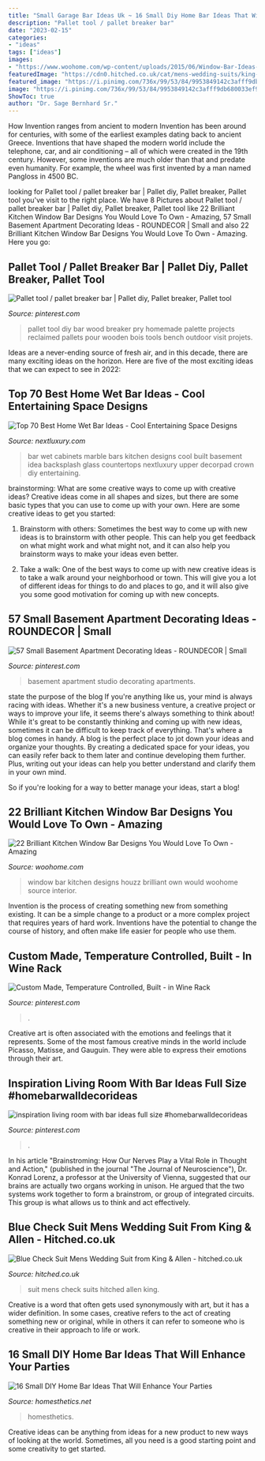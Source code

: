 ```yaml
---
title: "Small Garage Bar Ideas Uk ~ 16 Small Diy Home Bar Ideas That Will Enhance Your Parties"
description: "Pallet tool / pallet breaker bar"
date: "2023-02-15"
categories:
- "ideas"
tags: ["ideas"]
images:
- "https://www.woohome.com/wp-content/uploads/2015/06/Window-Bar-Ideas-WooHome-11.jpg"
featuredImage: "https://cdn0.hitched.co.uk/cat/mens-wedding-suits/king-&amp;-allen/blue-check-suit--mfvo427265.jpg"
featured_image: "https://i.pinimg.com/736x/99/53/84/9953849142c3afff9db680033ef9092d.jpg"
image: "https://i.pinimg.com/736x/99/53/84/9953849142c3afff9db680033ef9092d.jpg"
ShowToc: true
author: "Dr. Sage Bernhard Sr."
---
```



How Invention ranges from ancient to modern
Invention has been around for centuries, with some of the earliest examples dating back to ancient Greece. Inventions that have shaped the modern world include the telephone, car, and air conditioning – all of which were created in the 19th century. However, some inventions are much older than that and predate even humanity. For example, the wheel was first invented by a man named Pangloss in 4500 BC.

	

		
looking for Pallet tool / pallet breaker bar | Pallet diy, Pallet breaker, Pallet tool you've visit to the right place. We have 8 Pictures about Pallet tool / pallet breaker bar | Pallet diy, Pallet breaker, Pallet tool like 22 Brilliant Kitchen Window Bar Designs You Would Love To Own - Amazing, 57 Small Basement Apartment Decorating Ideas - ROUNDECOR | Small and also 22 Brilliant Kitchen Window Bar Designs You Would Love To Own - Amazing. Here you go:
		
    
## Pallet Tool / Pallet Breaker Bar | Pallet Diy, Pallet Breaker, Pallet Tool

<img loading=lazy src="https://i.pinimg.com/736x/9e/ac/8d/9eac8dbae34a23f27dfe24663eca4dfb--pallet-tool-pallet-ideas.jpg" onerror="this.onerror=null;this.src='https://tse4.mm.bing.net/th?id=OIP.RKIXdr4UgT6hkBnp3PS0pgHaJ3&amp;pid=15.1';" alt="Pallet tool / pallet breaker bar | Pallet diy, Pallet breaker, Pallet tool">

_Source: pinterest.com_

>pallet tool diy bar wood breaker pry homemade palette projects reclaimed pallets pour wooden bois tools bench outdoor visit projets. 

	

Ideas are a never-ending source of fresh air, and in this decade, there are many exciting ideas on the horizon. Here are five of the most exciting ideas that we can expect to see in 2022: 

    
## Top 70 Best Home Wet Bar Ideas - Cool Entertaining Space Designs

<img loading=lazy src="http://nextluxury.com/wp-content/uploads/home-wet-bar-design-idea-inspiration.jpg" onerror="this.onerror=null;this.src='https://tse2.mm.bing.net/th?id=OIP.lUeJO8lCvPD9Y92EjxcePAAAAA&amp;pid=15.1';" alt="Top 70 Best Home Wet Bar Ideas - Cool Entertaining Space Designs">

_Source: nextluxury.com_

>bar wet cabinets marble bars kitchen designs cool built basement idea backsplash glass countertops nextluxury upper decorpad crown diy entertaining. 

	

brainstorming: What are some creative ways to come up with creative ideas?
Creative ideas come in all shapes and sizes, but there are some basic types that you can use to come up with your own. Here are some creative ideas to get you started:
1. Brainstorm with others: Sometimes the best way to come up with new ideas is to brainstorm with other people. This can help you get feedback on what might work and what might not, and it can also help you brainstorm ways to make your ideas even better.

2. Take a walk: One of the best ways to come up with new creative ideas is to take a walk around your neighborhood or town. This will give you a lot of different ideas for things to do and places to go, and it will also give you some good motivation for coming up with new concepts.


    
## 57 Small Basement Apartment Decorating Ideas - ROUNDECOR | Small

<img loading=lazy src="https://i.pinimg.com/736x/52/a2/76/52a27641a64c50df073167dfb404842d.jpg" onerror="this.onerror=null;this.src='https://tse3.mm.bing.net/th?id=OIP.agk-WBac3SosPS1_Bf6GyQHaJ3&amp;pid=15.1';" alt="57 Small Basement Apartment Decorating Ideas - ROUNDECOR | Small">

_Source: pinterest.com_

>basement apartment studio decorating apartments. 

	

state the purpose of the blog
If you're anything like us, your mind is always racing with ideas. Whether it's a new business venture, a creative project or ways to improve your life, it seems there's always something to think about! While it's great to be constantly thinking and coming up with new ideas, sometimes it can be difficult to keep track of everything. That's where a blog comes in handy.
A blog is the perfect place to jot down your ideas and organize your thoughts. By creating a dedicated space for your ideas, you can easily refer back to them later and continue developing them further. Plus, writing out your ideas can help you better understand and clarify them in your own mind.

So if you're looking for a way to better manage your ideas, start a blog!

    
## 22 Brilliant Kitchen Window Bar Designs You Would Love To Own - Amazing

<img loading=lazy src="https://www.woohome.com/wp-content/uploads/2015/06/Window-Bar-Ideas-WooHome-11.jpg" onerror="this.onerror=null;this.src='https://tse4.mm.bing.net/th?id=OIP.Z1YguBkn-P6akl5LS-tzxQHaJe&amp;pid=15.1';" alt="22 Brilliant Kitchen Window Bar Designs You Would Love To Own - Amazing">

_Source: woohome.com_

>window bar kitchen designs houzz brilliant own would woohome source interior. 

	

Invention is the process of creating something new from something existing. It can be a simple change to a product or a more complex project that requires years of hard work. Inventions have the potential to change the course of history, and often make life easier for people who use them.

    
## Custom Made, Temperature Controlled, Built - In Wine Rack

<img loading=lazy src="https://i.pinimg.com/736x/99/53/84/9953849142c3afff9db680033ef9092d.jpg" onerror="this.onerror=null;this.src='https://tse3.mm.bing.net/th?id=OIP.iwakhWH27ppisaRlBQgTpgAAAA&amp;pid=15.1';" alt="Custom Made, Temperature Controlled, Built - in Wine Rack">

_Source: pinterest.com_

>. 

	

Creative art is often associated with the emotions and feelings that it represents. Some of the most famous creative minds in the world include Picasso, Matisse, and Gauguin. They were able to express their emotions through their art.

    
## Inspiration Living Room With Bar Ideas Full Size #homebarwalldecorideas

<img loading=lazy src="https://i.pinimg.com/736x/81/d3/0f/81d30ff016758b28cd0a24b7412d3cd7.jpg" onerror="this.onerror=null;this.src='https://tse3.mm.bing.net/th?id=OIP.bCju5RkMvPaYkjlVFw0q-QHaLD&amp;pid=15.1';" alt="inspiration living room with bar ideas full size #homebarwalldecorideas">

_Source: pinterest.com_

>. 

	

In his article "Brainstroming: How Our Nerves Play a Vital Role in Thought and Action," (published in the journal "The Journal of Neuroscience"), Dr. Konrad Lorenz, a professor at the University of Vienna, suggested that our brains are actually two organs working in unison. He argued that the two systems work together to form a brainstrom, or group of integrated circuits. This group is what allows us to think and act effectively.

    
## Blue Check Suit Mens Wedding Suit From King &amp; Allen - Hitched.co.uk

<img loading=lazy src="https://cdn0.hitched.co.uk/cat/mens-wedding-suits/king-&amp;-allen/blue-check-suit--mfvo427265.jpg" onerror="this.onerror=null;this.src='https://tse1.mm.bing.net/th?id=OIP.xHPaOGYfRWlwKtEGY9jaaQHaM7&amp;pid=15.1';" alt="Blue Check Suit Mens Wedding Suit from King &amp; Allen - hitched.co.uk">

_Source: hitched.co.uk_

>suit mens check suits hitched allen king. 

	

Creative is a word that often gets used synonymously with art, but it has a wider definition. In some cases, creative refers to the act of creating something new or original, while in others it can refer to someone who is creative in their approach to life or work.

    
## 16 Small DIY Home Bar Ideas That Will Enhance Your Parties

<img loading=lazy src="https://cdn.homesthetics.net/wp-content/uploads/2015/06/16-Small-DIY-Home-Bar-Ideas-That-Will-Enhance-Your-Parties-homesthetics-bar-diy-projects-3.jpg" onerror="this.onerror=null;this.src='https://tse1.mm.bing.net/th?id=OIP.otm9naJ05YO6Fg8iIA737QHaLJ&amp;pid=15.1';" alt="16 Small DIY Home Bar Ideas That Will Enhance Your Parties">

_Source: homesthetics.net_

>homesthetics. 

	

Creative ideas can be anything from ideas for a new product to new ways of looking at the world. Sometimes, all you need is a good starting point and some creativity to get started.

